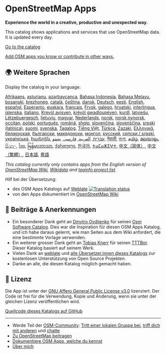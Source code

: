# OpenStreetMap Apps

**Experience the world in a creative, productive and unexpected way.**

This catalog shows applications and services that use OpenStreetMap data. It is
updated every day.

[Go to the catalog](https://osm-apps.zottelig.ch)

[Add OSM apps you know or contribute in other
ways.](https://wiki.openstreetmap.org/wiki/OSM_Apps_Catalog#How_to_document_a_new_software)

## 🌍 Weitere Sprachen

Display the catalog in your language:

[Afrikaans](/?lang=af), [asturianu](/?lang=ast), [azərbaycanca](/?lang=az),
[Bahasa Indonesia](/?lang=id), [Bahasa Melayu](/?lang=ms),
[bosanski](/?lang=bs), [brezhoneg](/?lang=br), [català](/?lang=ca),
[čeština](/?lang=cs), [dansk](/?lang=da), [Deutsch](/?lang=de),
[eesti](/?lang=et), [English](/?lang=en), [español](/?lang=es),
[Esperanto](/?lang=eo), [euskara](/?lang=eu), [français](/?lang=fr),
[Frysk](/?lang=fy), [galego](/?lang=gl), [hrvatski](/?lang=hr),
[interlingua](/?lang=ia), [íslenska](/?lang=is), [italiano](/?lang=it), [Kreyòl
ayisyen](/?lang=ht), [kréyòl gwadloupéyen](/?lang=gcf), [kurdî](/?lang=ku),
[latviešu](/?lang=lv), [Lëtzebuergesch](/?lang=lb), [lietuvių](/?lang=lt),
[magyar](/?lang=hu), [Nederlands](/?lang=nl), [norsk](/?lang=no), [norsk
nynorsk](/?lang=nn), [occitan](/?lang=oc), [polski](/?lang=pl),
[português](/?lang=pt), [română](/?lang=ro), [shqip](/?lang=sq),
[slovenčina](/?lang=sk), [slovenščina](/?lang=sl), [srpski
(latinica)](/?lang=sr-latn), [suomi](/?lang=fi), [svenska](/?lang=sv),
[Tagalog](/?lang=tl), [Tiếng Việt](/?lang=vi), [Türkçe](/?lang=tr),
[Zazaki](/?lang=diq), [Ελληνικά](/?lang=el), [беларуская](/?lang=be),
[български](/?lang=bg), [македонски](/?lang=mk), [монгол](/?lang=mn),
[русский](/?lang=ru), [српски / srpski](/?lang=sr), [українська](/?lang=uk),
[հայերեն](/?lang=hy), [עברית](/?lang=he), [العربية](/?lang=ar),
[فارسی](/?lang=fa), [پښتو](/?lang=ps), [नेपाली](/?lang=ne), [বাংলা](/?lang=bn),
[தமிழ்](/?lang=ta), [മലയാളം](/?lang=ml), [සිංහල](/?lang=si), [ไทย](/?lang=th),
[မြန်မာဘာသာ](/?lang=my), [ქართული](/?lang=ka), [한국어](/?lang=ko),
[ⵜⴰⵎⴰⵣⵉⵖⵜ](/?lang=tzm), [中文（简体）](/?lang=zh-hans), [中文（繁體）](/?lang=zh-hant),
[日本語](/?lang=ja), [粵語](/?lang=yue)

*This catalog currently only contains apps from the English version of
[OpenStreetMap Wiki](https://wiki.openstreetmap.org/),
[Wikidata](https://www.wikidata.org/) and [taginfo project
list](https://taginfo.openstreetmap.org/projects).*

Hilf bei der Übersetzung:

- des OSM Apps Katalogs auf
  [Weblate](https://hosted.weblate.org/projects/osm-apps-catalog/osm-apps-catalog)
  <a href="https://hosted.weblate.org/engage/osm-apps-catalog/">
  <img src="https://hosted.weblate.org/widgets/osm-apps-catalog/-/svg-badge.svg" alt="Translation status" /></a>
- von den Apps dokumentiert im [OpenStreetMap
  Wiki](https://wiki.openstreetmap.org/wiki/Wiki_Translation)

## 🙏 Beiträge & Anerkennungen

- Ein besonderer Dank geht an [Dmytro
  Ovdiienko](https://sourceforge.net/u/ujos/profile/) für seinen [Osm Software
  Catalog](https://wiki.openstreetmap.org/wiki/Osm_Software_Catalog). Dies war
  die Inspiration für diesen OSM Apps Katalog, und ich habe daraus gelernt, wie
  man Seiten aus dem Wiki anfordert, die eine bestimmte Vorlage verwenden.
- Ein weiterer grosser Dank geht an [Tobias
  Knerr](https://wiki.openstreetmap.org/wiki/User:Tordanik) für seinen
  [TTTBot](https://wiki.openstreetmap.org/wiki/User:TTTBot). Dieser Katalog
  basiert auf seinem Werk.
- Vielen Dank an [weblate](https://weblate.org/) und [alle Übersetzer:innen
  dieses
  Katalogs](https://hosted.weblate.org/user/?q=%20contributes:osm-apps-catalog)
  zur kostenlosen Unterstützung von Open Source Projekten.
- Danke an alle, die diesen Katalog möglich gemacht haben.

## 📜 Lizenz

Die App ist unter der [GNU Affero General Public License
v3.0](https://github.com/ToastHawaii/osm-apps-catalog/blob/master/LICENSE)
lizenziert. Der Code ist frei für die Verwendung, Kopie und Änderung, wenn sie
unter der gleichen Lizenz veröffentlichen wird.

[Quellcode dieses Katalogs auf
GitHub](https://github.com/ToastHawaii/osm-apps-catalog)

---

- Werde Teil der
  [OSM-Community](https://resultmaps.neis-one.org/oooc?layers=B&zoom=5&lat=47.6215&lon=7.5816&contributors=TTTTTT):
  [Tritt einer lokalen Gruppe bei](https://usergroups.openstreetmap.de/), [triff
  dich mit anderen](https://osmcal.org/) und [chatte](https://community.osm.be/)
- [Zu OpenStreetMap
  beitragen](https://wiki.openstreetmap.org/wiki/How_to_contribute)
- [Dokumentiere OSM Apps, welche du
  kennst](https://wiki.openstreetmap.org/wiki/OSM_Apps_Catalog)
- [Über mich](https://wiki.openstreetmap.org/wiki/User:ToastHawaii)
